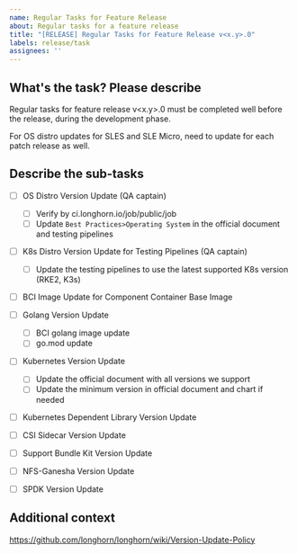 ```yaml
---
name: Regular Tasks for Feature Release
about: Regular tasks for a feature release
title: "[RELEASE] Regular Tasks for Feature Release v<x.y>.0"
labels: release/task
assignees: ''
---
```


## What's the task? Please describe

Regular tasks for feature release v<x.y>.0 must be completed well before the release, during the development phase.

For OS distro updates for SLES and SLE Micro, need to update for each patch release as well. 

## Describe the sub-tasks

- [ ] OS Distro Version Update (QA captain)
  - [ ] Verify by ci.longhorn.io/job/public/job
  - [ ] Update `Best Practices>Operating System` in the official document and testing pipelines

- [ ] K8s Distro Version Update for Testing Pipelines (QA captain)
  - [ ] Update the testing pipelines to use the latest supported K8s version (RKE2, K3s)

- [ ] BCI Image Update for Component Container Base Image

- [ ] Golang Version Update
  - [ ] BCI golang image update
  - [ ] go.mod update

- [ ] Kubernetes Version Update 
  - [ ] Update the official document with all versions we support
  - [ ] Update the minimum version in official document and chart if needed

- [ ] Kubernetes Dependent Library Version Update

- [ ] CSI Sidecar Version Update

- [ ] Support Bundle Kit Version Update

- [ ] NFS-Ganesha Version Update

- [ ] SPDK Version Update

## Additional context

https://github.com/longhorn/longhorn/wiki/Version-Update-Policy
